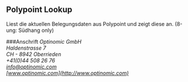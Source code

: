 
## Polypoint Lookup

Liest die aktuellen Belegungsdaten aus Polypoint und zeigt diese an.
(8-ung: Südhang only)


###Anschrift
*Optinomic GmbH*   
*Haldenstrasse 7*     
*CH - 8942 Oberrieden*     
*+41(0)44 508 26 76*    
*info@optinomic.com*   
*[www.optinomic.com](http://www.optinomic.com)*   

